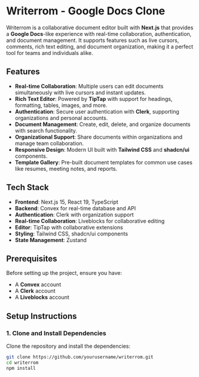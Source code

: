 # Writerrom - Google Docs Clone

Writerrom is a collaborative document editor built with **Next.js** that provides a **Google Docs**-like experience with real-time collaboration, authentication, and document management. It supports features such as live cursors, comments, rich text editing, and document organization, making it a perfect tool for teams and individuals alike.

## Features

- **Real-time Collaboration**: Multiple users can edit documents simultaneously with live cursors and instant updates.
- **Rich Text Editor**: Powered by **TipTap** with support for headings, formatting, tables, images, and more.
- **Authentication**: Secure user authentication with **Clerk**, supporting organizations and personal accounts.
- **Document Management**: Create, edit, delete, and organize documents with search functionality.
- **Organizational Support**: Share documents within organizations and manage team collaboration.
- **Responsive Design**: Modern UI built with **Tailwind CSS** and **shadcn/ui** components.
- **Template Gallery**: Pre-built document templates for common use cases like resumes, meeting notes, and reports.

## Tech Stack

- **Frontend**: Next.js 15, React 19, TypeScript
- **Backend**: Convex for real-time database and API
- **Authentication**: Clerk with organization support
- **Real-time Collaboration**: Liveblocks for collaborative editing
- **Editor**: TipTap with collaborative extensions
- **Styling**: Tailwind CSS, shadcn/ui components
- **State Management**: Zustand

## Prerequisites

Before setting up the project, ensure you have:

- A **Convex** account
- A **Clerk** account
- A **Liveblocks** account

## Setup Instructions

### 1. Clone and Install Dependencies

Clone the repository and install the dependencies:

```bash
git clone https://github.com/yourusername/writerrom.git
cd writerrom
npm install
